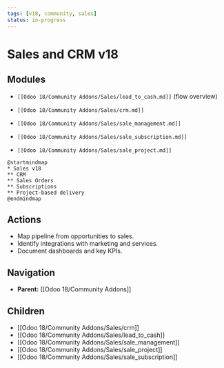 ```yaml
---
tags: [v18, community, sales]
status: in-progress
---
```

# Sales and CRM v18

## Modules
- `[[Odoo 18/Community Addons/Sales/lead_to_cash.md]]` (flow overview)

- `[[Odoo 18/Community Addons/Sales/crm.md]]`
- `[[Odoo 18/Community Addons/Sales/sale_management.md]]`
- `[[Odoo 18/Community Addons/Sales/sale_subscription.md]]`
- `[[Odoo 18/Community Addons/Sales/sale_project.md]]`

```plantuml
@startmindmap
* Sales v18
** CRM
** Sales Orders
** Subscriptions
** Project-based delivery
@endmindmap
```

## Actions
- Map pipeline from opportunities to sales.
- Identify integrations with marketing and services.
- Document dashboards and key KPIs.





## Navigation
- **Parent:** [[Odoo 18/Community Addons]]


## Children
- [[Odoo 18/Community Addons/Sales/crm]]
- [[Odoo 18/Community Addons/Sales/lead_to_cash]]
- [[Odoo 18/Community Addons/Sales/sale_management]]
- [[Odoo 18/Community Addons/Sales/sale_project]]
- [[Odoo 18/Community Addons/Sales/sale_subscription]]